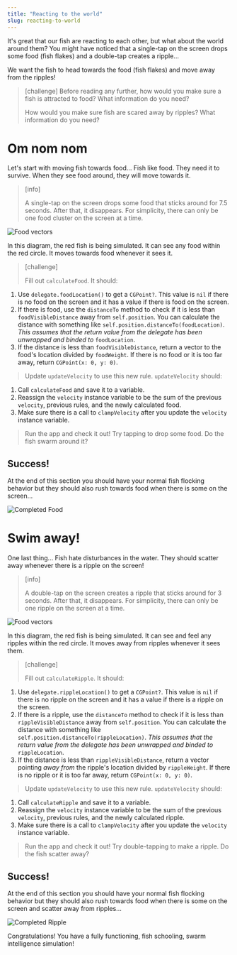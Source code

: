 ```yaml
---
title: "Reacting to the world"
slug: reacting-to-world
---
```


It's great that our fish are reacting to each other, but what about the world around them? You might have noticed that a single-tap on the screen drops some food (fish flakes) and a double-tap creates a ripple...

We want the fish to head towards the food (fish flakes) and move away from the ripples!

> [challenge]
> Before reading any further, how would you make sure a fish is attracted to food? What information do you need?
>
> How would you make sure fish are scared away by ripples? What information do you need?

# Om nom nom

Let's start with moving fish towards food... Fish like food. They need it to survive. When they see food around, they will move towards it.

> [info]
>
> A single-tap on the screen drops some food that sticks around for 7.5 seconds. After that, it disappears. For simplicity, there can only be one food cluster on the screen at a time.

![Food vectors](./food_rule.png)

In this diagram, the red fish is being simulated. It can see any food within the red circle. It moves towards food whenever it sees it.

> [challenge]
>
> Fill out `calculateFood`. It should:
>
1. Use `delegate.foodLocation()` to get a `CGPoint?`. This value is `nil` if there is no food on the screen and it has a value if there is food on the screen.
1. If there is food, use the `distanceTo` method to check if it is less than `foodVisibleDistance` away from `self.position`. You can calculate the distance with something like `self.position.distanceTo(foodLocation)`. _This assumes that the return value from the delegate has been unwrapped and binded to_ `foodLocation`.
1. If the distance is less than `foodVisibleDistance`, return a vector to the food's location divided by `foodWeight`. If there is no food or it is too far away, return `CGPoint(x: 0, y: 0)`.
>
> Update `updateVelocity` to use this new rule. `updateVelocity` should:
>
1. Call `calculateFood` and save it to a variable.
1. Reassign the `velocity` instance variable to be the sum of the previous `velocity`, previous rules, and the newly calculated food.
1. Make sure there is a call to `clampVelocity` after you update the `velocity` instance variable.
>
> Run the app and check it out! Try tapping to drop some food. Do the fish swarm around it?

## Success!

At the end of this section you should have your normal fish flocking behavior but they should also rush towards food when there is some on the screen...

![Completed Food](./food_completed.gif)

# Swim away!

One last thing... Fish hate disturbances in the water. They should scatter away whenever there is a ripple on the screen!

> [info]
>
> A double-tap on the screen creates a ripple that sticks around for 3 seconds. After that, it disappears. For simplicity, there can only be one ripple on the screen at a time.

![Food vectors](./ripple_rule.png)

In this diagram, the red fish is being simulated. It can see and feel any ripples within the red circle. It moves away from ripples whenever it sees them.

> [challenge]
>
> Fill out `calculateRipple`. It should:
>
1. Use `delegate.rippleLocation()` to get a `CGPoint?`. This value is `nil` if there is no ripple on the screen and it has a value if there is a ripple on the screen.
1. If there is a ripple, use the `distanceTo` method to check if it is less than `rippleVisibleDistance` away from `self.position`. You can calculate the distance with something like `self.position.distanceTo(rippleLocation)`. _This assumes that the return value from the delegate has been unwrapped and binded to_ `rippleLocation`.
1. If the distance is less than `rippleVisibleDistance`, return a vector pointing _away from_ the ripple's location divided by `rippleWeight`. If there is no ripple or it is too far away, return `CGPoint(x: 0, y: 0)`.
>
> Update `updateVelocity` to use this new rule. `updateVelocity` should:
>
1. Call `calculateRipple` and save it to a variable.
1. Reassign the `velocity` instance variable to be the sum of the previous `velocity`, previous rules, and the newly calculated ripple.
1. Make sure there is a call to `clampVelocity` after you update the `velocity` instance variable.
>
> Run the app and check it out! Try double-tapping to make a ripple. Do the fish scatter away?

## Success!

At the end of this section you should have your normal fish flocking behavior but they should also rush towards food when there is some on the screen and scatter away from ripples...

![Completed Ripple](./ripple_completed.gif)

Congratulations! You have a fully functioning, fish schooling, swarm intelligence simulation!
